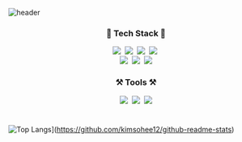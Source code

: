 
![header](https://capsule-render.vercel.app/api?type=waving&color=FFBF00&text=%20SOHEE&nbsp;GitHub&height=200&fontSize=80&fontColor=ffffff)

<h3 align="center">📖 Tech Stack 📖</h3>
<p align="center">
  <img src="https://img.shields.io/badge/Javascript-ffb13b?style=flat-square&logo=javascript&logoColor=white"/>&nbsp 
  <img src="https://img.shields.io/badge/CSS-1572B6?style=flat-square&logo=css3&logoColor=white"/>&nbsp
  <img src="https://img.shields.io/badge/HTML-E34F26?style=flat-square&logo=html5&logoColor=white"/>&nbsp
  <img src="https://img.shields.io/badge/Java-007396?style=flat-square&logo=Java&logoColor=white"/>&nbsp
  <br>
  <img src="https://img.shields.io/badge/Spring-6DB33F?style=flat-square&logo=Spring&logoColor=white"/>&nbsp
  <img src="https://img.shields.io/badge/SpringBoot-6DB33F?style=flat-square&logo=SpringBoot&logoColor=white"/>&nbsp 
  <img src="https://img.shields.io/badge/Node.js-339933?style=flat-square&logo=Node.js&logoColor=white"/>
  <br>
</p>
<h3 align="center">⚒️ Tools ⚒️</h3>
<p align="center">
  <img src="https://img.shields.io/badge/EclipseIDE-2C2255?style=flat-square&logo=eclipseide&logoColor=white"/>&nbsp 
  <img src="https://img.shields.io/badge/VisualStudioCode-007ACC?style=flat-square&logo=visualstudiocode&logoColor=white"/>&nbsp
  <img src="https://img.shields.io/badge/GitHub-181717?style=flat-square&logo=github&logoColor=white"/>
</p>

#
![Top Langs](https://github-readme-stats.vercel.app/api/top-langs/?username=kimsohee12)](https://github.com/kimsohee12/github-readme-stats)

</div>

